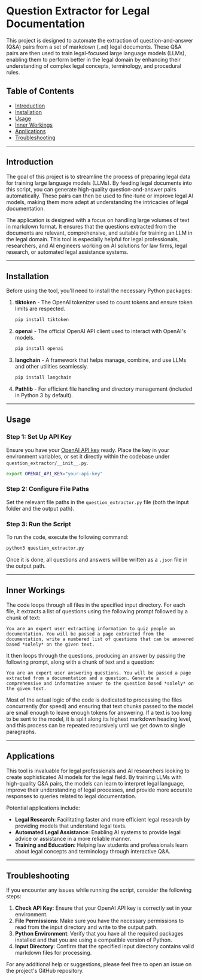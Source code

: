 
# Question Extractor for Legal Documentation

This project is designed to automate the extraction of question-and-answer (Q&A) pairs from a set of markdown (`.md`) legal documents. These Q&A pairs are then used to train legal-focused large language models (LLMs), enabling them to perform better in the legal domain by enhancing their understanding of complex legal concepts, terminology, and procedural rules.

## Table of Contents

- [Introduction](#introduction)
- [Installation](#installation)
- [Usage](#usage)
- [Inner Workings](#inner-workings)
- [Applications](#applications)
- [Troubleshooting](#troubleshooting)

---

## Introduction

The goal of this project is to streamline the process of preparing legal data for training large language models (LLMs). By feeding legal documents into this script, you can generate high-quality question-and-answer pairs automatically. These pairs can then be used to fine-tune or improve legal AI models, making them more adept at understanding the intricacies of legal documentation.

The application is designed with a focus on handling large volumes of text in markdown format. It ensures that the questions extracted from the documents are relevant, comprehensive, and suitable for training an LLM in the legal domain. This tool is especially helpful for legal professionals, researchers, and AI engineers working on AI solutions for law firms, legal research, or automated legal assistance systems.

---

## Installation

Before using the tool, you'll need to install the necessary Python packages:

1. **tiktoken** - The OpenAI tokenizer used to count tokens and ensure token limits are respected.
   ```bash
   pip install tiktoken
   ```

2. **openai** - The official OpenAI API client used to interact with OpenAI's models.
   ```bash
   pip install openai
   ```

3. **langchain** - A framework that helps manage, combine, and use LLMs and other utilities seamlessly.
   ```bash
   pip install langchain
   ```

4. **Pathlib** - For efficient file handling and directory management (included in Python 3 by default).

---

## Usage

### Step 1: Set Up API Key
Ensure you have your [OpenAI API key](https://platform.openai.com/account/api-keys) ready. Place the key in your environment variables, or set it directly within the codebase under `question_extractor/__init__.py`.

```bash
export OPENAI_API_KEY="your-api-key"
```

### Step 2: Configure File Paths
Set the relevant file paths in the `question_extractor.py` file (both the input folder and the output path).

### Step 3: Run the Script
To run the code, execute the following command:

```bash
python3 question_extractor.py
```

Once it is done, all questions and answers will be written as a `.json` file in the output path.

---

## Inner Workings

The code loops through all files in the specified input directory. For each file, it extracts a list of questions using the following prompt followed by a chunk of text:

```
You are an expert user extracting information to quiz people on documentation. You will be passed a page extracted from the documentation, write a numbered list of questions that can be answered based *solely* on the given text.
```

It then loops through the questions, producing an answer by passing the following prompt, along with a chunk of text and a question:

```
You are an expert user answering questions. You will be passed a page extracted from a documentation and a question. Generate a comprehensive and informative answer to the question based *solely* on the given text.
```

Most of the actual logic of the code is dedicated to processing the files concurrently (for speed) and ensuring that text chunks passed to the model are small enough to leave enough tokens for answering. If a text is too long to be sent to the model, it is split along its highest markdown heading level, and this process can be repeated recursively until we get down to single paragraphs.

---

## Applications

This tool is invaluable for legal professionals and AI researchers looking to create sophisticated AI models for the legal field. By training LLMs with high-quality Q&A pairs, the models can learn to interpret legal language, improve their understanding of legal processes, and provide more accurate responses to queries related to legal documentation.

Potential applications include:

- **Legal Research**: Facilitating faster and more efficient legal research by providing models that understand legal texts.
- **Automated Legal Assistance**: Enabling AI systems to provide legal advice or assistance in a more reliable manner.
- **Training and Education**: Helping law students and professionals learn about legal concepts and terminology through interactive Q&A.

---

## Troubleshooting

If you encounter any issues while running the script, consider the following steps:

1. **Check API Key**: Ensure that your OpenAI API key is correctly set in your environment.
2. **File Permissions**: Make sure you have the necessary permissions to read from the input directory and write to the output path.
3. **Python Environment**: Verify that you have all the required packages installed and that you are using a compatible version of Python.
4. **Input Directory**: Confirm that the specified input directory contains valid markdown files for processing.

For any additional help or suggestions, please feel free to open an issue on the project's GitHub repository.
